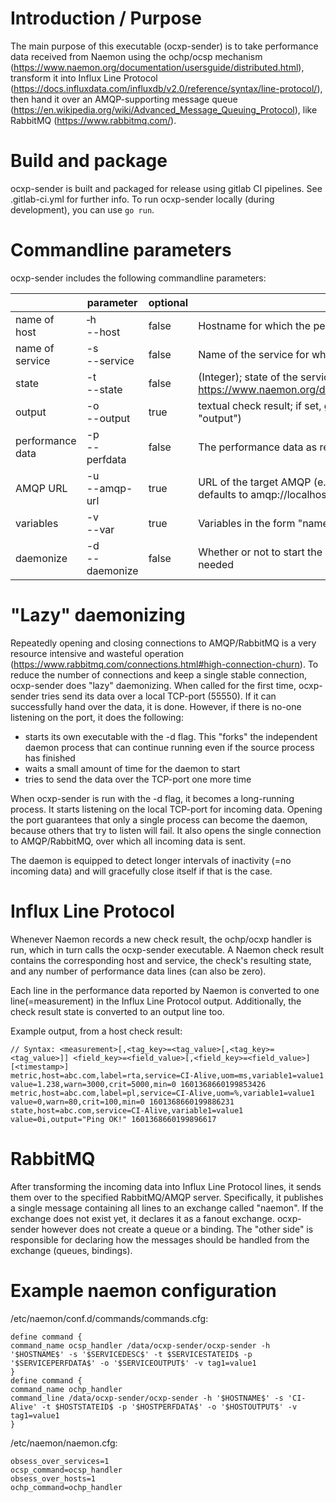 # Introduction / Purpose

The main purpose of this executable (ocxp-sender) is to take performance data received from Naemon using the ochp/ocsp mechanism (https://www.naemon.org/documentation/usersguide/distributed.html), transform it into Influx Line Protocol (https://docs.influxdata.com/influxdb/v2.0/reference/syntax/line-protocol/), then hand it over an AMQP-supporting message queue (https://en.wikipedia.org/wiki/Advanced_Message_Queuing_Protocol), like RabbitMQ (https://www.rabbitmq.com/).

# Build and package

ocxp-sender is built and packaged for release using gitlab CI pipelines. See .gitlab-ci.yml for further info. To run ocxp-sender locally (during development), you can use `go run`.

# Commandline parameters

ocxp-sender includes the following commandline parameters:

|  | parameter | optional | description |
|-|-|-|-|
| name of host | &#x2011;h<br>--host | false | Hostname for which the performance data is reported |
| name of service | -s<br>--service | false | Name of the service for which the performance data is reported |
| state | -t<br>--state | false | (Integer); state of the service, according to Naemon standard: https://www.naemon.org/documentation/usersguide/pluginapi.html#return_code |
| output | -o<br>--output | true | textual check result; if set, gets added to the state metric line as a field (key: "output") |
| performance data | -p<br>--perfdata | false | The performance data as reported by naemon |
| AMQP URL | -u<br>--amqp-url | true | URL of the target AMQP (e.g. RabbitMQ), where the data should be sent to, defaults to amqp://localhost:5672 |
| variables | -v<br>--var | true | Variables in the form "name=value" (multiple -v allowed); get forwarded as tags |
| daemonize | -d<br>--daemonize | false | Whether or not to start the executable as a long-running daemon, normally not needed |

# "Lazy" daemonizing
Repeatedly opening and closing connections to AMQP/RabbitMQ is a very resource intensive and wasteful operation (https://www.rabbitmq.com/connections.html#high-connection-churn). To reduce the number of connections and keep a single stable connection, ocxp-sender does "lazy" daemonizing. When called for the first time, ocxp-sender tries send its data over a local TCP-port (55550). If it can successfully hand over the data, it is done. However, if there is no-one listening on the port, it does the following:
* starts its own executable with the -d flag. This "forks" the independent daemon process that can continue running even if the source process has finished
* waits a small amount of time for the daemon to start
* tries to send the data over the TCP-port one more time

When ocxp-sender is run with the -d flag, it becomes a long-running process. It starts listening on the local TCP-port for incoming data. Opening the port guarantees that only a single process can become the daemon, because others that try to listen will fail. It also opens the single connection to AMQP/RabbitMQ, over which all incoming data is sent.

The daemon is equipped to detect longer intervals of inactivity (=no incoming data) and will gracefully close itself if that is the case.

# Influx Line Protocol

Whenever Naemon records a new check result, the ochp/ocxp handler is run, which in turn calls the ocxp-sender executable. A Naemon check result contains the corresponding host and service, the check's resulting state, and any number of performance data lines (can also be zero).

Each line in the performance data reported by Naemon is converted to one line(=measurement) in the Influx Line Protocol output. 
Additionally, the check result state is converted to an output line too.

Example output, from a host check result:
```
// Syntax: <measurement>[,<tag_key>=<tag_value>[,<tag_key>=<tag_value>]] <field_key>=<field_value>[,<field_key>=<field_value>] [<timestamp>]
metric,host=abc.com,label=rta,service=CI-Alive,uom=ms,variable1=value1 value=1.238,warn=3000,crit=5000,min=0 1601368660199853426
metric,host=abc.com,label=pl,service=CI-Alive,uom=%,variable1=value1 value=0,warn=80,crit=100,min=0 1601368660199886231
state,host=abc.com,service=CI-Alive,variable1=value1 value=0i,output="Ping OK!" 1601368660199896617
```

# RabbitMQ
After transforming the incoming data into Influx Line Protocol lines, it sends them over to the specified RabbitMQ/AMQP server. Specifically, it publishes a single message containing all lines to an exchange called "naemon". If the exchange does not exist yet, it declares it as a fanout exchange. ocxp-sender however does not create a queue or a binding. The "other side" is responsible for declaring how the messages should be handled from the exchange (queues, bindings).

# Example naemon configuration
/etc/naemon/conf.d/commands/commands.cfg:
```
define command {
command_name ocsp_handler /data/ocxp-sender/ocxp-sender -h '$HOSTNAME$' -s '$SERVICEDESC$' -t $SERVICESTATEID$ -p '$SERVICEPERFDATA$' -o '$SERVICEOUTPUT$' -v tag1=value1
}
define command {
command_name ochp_handler
command_line /data/ocxp-sender/ocxp-sender -h '$HOSTNAME$' -s 'CI-Alive' -t $HOSTSTATEID$ -p '$HOSTPERFDATA$' -o '$HOSTOUTPUT$' -v tag1=value1
}
```

/etc/naemon/naemon.cfg:
```
obsess_over_services=1
ocsp_command=ocsp_handler
obsess_over_hosts=1
ochp_command=ochp_handler
```